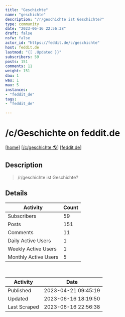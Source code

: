 ```yaml
---
title: "Geschichte" 
name: "geschichte"
description: "/r/geschichte ist Geschichte?"
type: community
date: "2023-06-16 22:56:38"
draft: false
nsfw: false
actor_id: "https://feddit.de/c/geschichte"
host: feddit.de
lastmod: "{[ .Updated }}"
subscribers: 59
posts: 151
comments: 11
weight: 151
dau: 1
wau: 1
mau: 5
instances:
- "feddit_de"
tags: 
- "feddit_de"

---
```


# /c/Geschichte on feddit.de

[[home](/)]
[[/c/geschichte 🌎](https://feddit.de/c/geschichte)]
[[feddit.de](/instances/feddit_de)]


## Description 

<blockquote class="description">
/r/geschichte ist Geschichte?
</blockquote>


## Details

| Activity | Count  |
|----------------------|---|
| Subscribers          | 59 |
| Posts                | 151  |
| Comments             | 11  |
| Daily Active Users   | 1  |
| Weekly Active Users  | 1  |
| Monthly Active Users | 5  |

<br>

| Activity | Date |
|----------------------|---|
| Published            | 2023-04-21 09:45:19 |
| Updated              | 2023-06-16 18:19:50 |
| Last Scraped         | 2023-06-16 22:56:38 |

